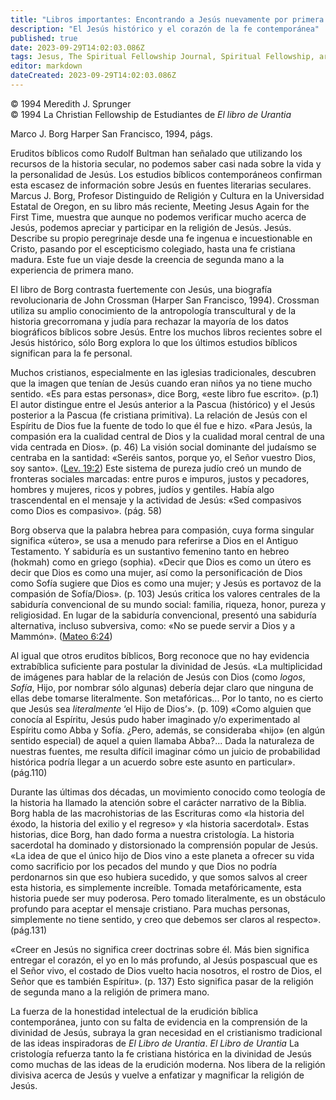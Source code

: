 ```yaml
---
title: "Libros importantes: Encontrando a Jesús nuevamente por primera vez por Marcus J. Borg"
description: "El Jesús histórico y el corazón de la fe contemporánea"
published: true
date: 2023-09-29T14:02:03.086Z
tags: Jesus, The Spiritual Fellowship Journal, Spiritual Fellowship, article
editor: markdown
dateCreated: 2023-09-29T14:02:03.086Z
---
```



<p class="v-card v-sheet theme--light grey lighten-3 px-2">© 1994 Meredith J. Sprunger<br>© 1994 La Christian Fellowship de Estudiantes de <i>El libro de Urantia</i ></p>


Marco J. Borg
Harper San Francisco, 1994, págs.

Eruditos bíblicos como Rudolf Bultman han señalado que utilizando los recursos de la historia secular, no podemos saber casi nada sobre la vida y la personalidad de Jesús. Los estudios bíblicos contemporáneos confirman esta escasez de información sobre Jesús en fuentes literarias seculares. Marcus J. Borg, Profesor Distinguido de Religión y Cultura en la Universidad Estatal de Oregon, en su libro más reciente, Meeting Jesus Again for the First Time, muestra que aunque no podemos verificar mucho acerca de Jesús, podemos apreciar y participar en la religión de Jesús. Jesús. Describe su propio peregrinaje desde una fe ingenua e incuestionable en Cristo, pasando por el escepticismo colegiado, hasta una fe cristiana madura. Este fue un viaje desde la creencia de segunda mano a la experiencia de primera mano.

El libro de Borg contrasta fuertemente con Jesús, una biografía revolucionaria de John Crossman (Harper San Francisco, 1994). Crossman utiliza su amplio conocimiento de la antropología transcultural y de la historia grecorromana y judía para rechazar la mayoría de los datos biográficos bíblicos sobre Jesús. Entre los muchos libros recientes sobre el Jesús histórico, sólo Borg explora lo que los últimos estudios bíblicos significan para la fe personal.

Muchos cristianos, especialmente en las iglesias tradicionales, descubren que la imagen que tenían de Jesús cuando eran niños ya no tiene mucho sentido. «Es para estas personas», dice Borg, «este libro fue escrito». (p.1) El autor distingue entre el Jesús anterior a la Pascua (histórico) y el Jesús posterior a la Pascua (fe cristiana primitiva). La relación de Jesús con el Espíritu de Dios fue la fuente de todo lo que él fue e hizo. «Para Jesús, la compasión era la cualidad central de Dios y la cualidad moral central de una vida centrada en Dios». (p. 46) La visión social dominante del judaísmo se centraba en la santidad: «Seréis santos, porque yo, el Señor vuestro Dios, soy santo». ([Lev. 19:2](/es/Bible/Leviticus/19#v2)) Este sistema de pureza judío creó un mundo de fronteras sociales marcadas: entre puros e impuros, justos y pecadores, hombres y mujeres, ricos y pobres, judíos y gentiles. Había algo trascendental en el mensaje y la actividad de Jesús: «Sed compasivos como Dios es compasivo». (pág. 58)

Borg observa que la palabra hebrea para compasión, cuya forma singular significa «útero», se usa a menudo para referirse a Dios en el Antiguo Testamento. Y sabiduría es un sustantivo femenino tanto en hebreo (hokmah) como en griego (sophia). «Decir que Dios es como un útero es decir que Dios es como una mujer, así como la personificación de Dios como Sofía sugiere que Dios es como una mujer; y Jesús es portavoz de la compasión de Sofía/Dios». (p. 103) Jesús critica los valores centrales de la sabiduría convencional de su mundo social: familia, riqueza, honor, pureza y religiosidad. En lugar de la sabiduría convencional, presentó una sabiduría alternativa, incluso subversiva, como: «No se puede servir a Dios y a Mammón». ([Mateo 6:24](/es/Bible/Matthew/6#v24))

Al igual que otros eruditos bíblicos, Borg reconoce que no hay evidencia extrabíblica suficiente para postular la divinidad de Jesús. «La multiplicidad de imágenes para hablar de la relación de Jesús con Dios (como _logos_, _Sofía_, Hijo, por nombrar sólo algunas) debería dejar claro que ninguna de ellas debe tomarse literalmente. Son metafóricas... Por lo tanto, no es cierto que Jesús sea _literalmente_ ‘el Hijo de Dios’». (p. 109) «Como alguien que conocía al Espíritu, Jesús pudo haber imaginado y/o experimentado al Espíritu como Abba y Sofía. ¿Pero, además, se consideraba «hijo» (en algún sentido especial) de aquel a quien llamaba Abba?... Dada la naturaleza de nuestras fuentes, me resulta difícil imaginar cómo un juicio de probabilidad histórica podría llegar a un acuerdo sobre este asunto en particular». (pág.110)

Durante las últimas dos décadas, un movimiento conocido como teología de la historia ha llamado la atención sobre el carácter narrativo de la Biblia. Borg habla de las macrohistorias de las Escrituras como «la historia del éxodo, la historia del exilio y el regreso» y «la historia sacerdotal». Estas historias, dice Borg, han dado forma a nuestra cristología. La historia sacerdotal ha dominado y distorsionado la comprensión popular de Jesús. «La idea de que el único hijo de Dios vino a este planeta a ofrecer su vida como sacrificio por los pecados del mundo y que Dios no podría perdonarnos sin que eso hubiera sucedido, y que somos salvos al creer esta historia, es simplemente increíble. Tomada metafóricamente, esta historia puede ser muy poderosa. Pero tomado literalmente, es un obstáculo profundo para aceptar el mensaje cristiano. Para muchas personas, simplemente no tiene sentido, y creo que debemos ser claros al respecto». (pág.131)

«Creer en Jesús no significa creer doctrinas sobre él. Más bien significa entregar el corazón, el yo en lo más profundo, al Jesús pospascual que es el Señor vivo, el costado de Dios vuelto hacia nosotros, el rostro de Dios, el Señor que es también Espíritu». (p. 137) Esto significa pasar de la religión de segunda mano a la religión de primera mano.

La fuerza de la honestidad intelectual de la erudición bíblica contemporánea, junto con su falta de evidencia en la comprensión de la divinidad de Jesús, subraya la gran necesidad en el cristianismo tradicional de las ideas inspiradoras de _El Libro de Urantia_. _El Libro de Urantia_ La cristología refuerza tanto la fe cristiana histórica en la divinidad de Jesús como muchas de las ideas de la erudición moderna. Nos libera de la religión divisiva acerca de Jesús y vuelve a enfatizar y magnificar la religión de Jesús.

